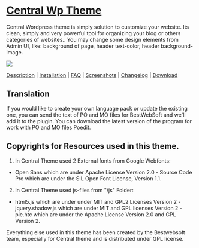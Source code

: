 <a href="http://bestwebsoft.com/theme/central/" target=_blank>Central Wp Theme</a>
================

Central Wordpress theme is simply solution to customize your website. Its clean, simply and very powerful tool for organizing your blog or others categories of websites.. You may change some design elements from Admin UI, like: background of page, header text-color, header background-image. 

<img src="http://bestwebsoft.com/wp-content/uploads/2013/09/central-banner-wp.jpg" />

<a href="http://bestwebsoft.com/theme/central/#description" target=_blank>Description</a> | 
<a href="http://bestwebsoft.com/theme/central/#installation" target=_blank>Installation</a> | 
<a href="http://bestwebsoft.com/theme/central/#faq" target=_blank>FAQ</a> | 
<a href="http://bestwebsoft.com/theme/central/#screenshots" target=_blank>Screenshots</a> | 
<a href="http://bestwebsoft.com/theme/central/#changelog" target=_blank>Changelog</a> | 
<a href="http://bestwebsoft.com/theme/central/#download" target=_blank>Download</a>

Translation
-----------------------------

If you would like to create your own language pack or update the existing one, you can send the text of PO and MO files for BestWebSoft and we'll add it to the plugin. You can download the latest version of the program for work with PO and MO files Poedit.


Copyrights for Resources used in this theme.
-----------------------------

1. In Central Theme used 2 External fonts from Google Webfonts:
- Open Sans which are under Apache License Version 2.0 - Source Code Pro which are under the SIL Open Font License, Version 1.1.
2. In Central Theme used js-files from "/js" Folder:
- html5.js which are under under MIT and GPL2 Licenses Version 2 - jquery.shadow.js which are under MIT and GPL licenses Version 2 - pie.htc which are under the Apache License Version 2.0 and GPL Version 2.

Everything else used in this theme has been created by the Bestwebsoft team,
especially for Central theme and is distributed under GPL license.
